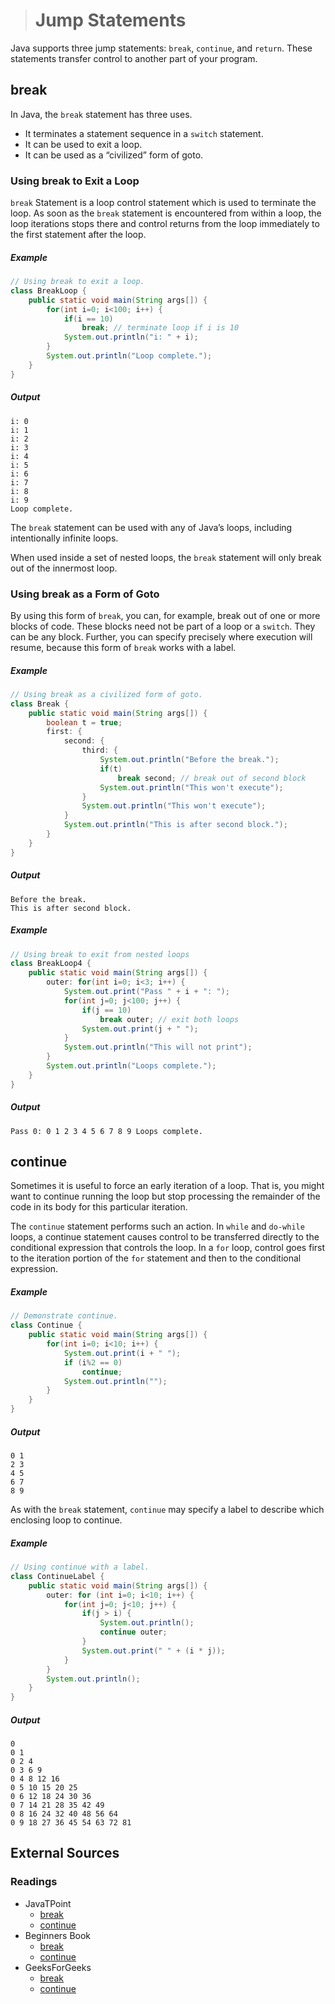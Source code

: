 ># Jump Statements

Java supports three jump statements: `break`, `continue`, and `return`. These statements transfer control to another part of your program.

## break

In Java, the `break` statement has three uses.

* It terminates a statement sequence in a `switch` statement. 
* It can be used to exit a loop.
* It can be used as a “civilized” form of goto.

### Using break to Exit a Loop

`break` Statement is a loop control statement which is used to terminate the loop. As soon as the `break` statement is encountered from within a loop, the loop iterations stops there and control returns from the loop immediately to the first statement after the loop.

##### Example

```java
// Using break to exit a loop.
class BreakLoop {
    public static void main(String args[]) {
        for(int i=0; i<100; i++) {
            if(i == 10) 
                break; // terminate loop if i is 10
            System.out.println("i: " + i);
        }
        System.out.println("Loop complete.");
    }
}
```

##### Output

    i: 0
    i: 1
    i: 2
    i: 3
    i: 4
    i: 5
    i: 6
    i: 7
    i: 8
    i: 9
    Loop complete.

The `break` statement can be used with any of Java’s loops, including intentionally infinite loops.

When used inside a set of nested loops, the `break` statement will only break out of the innermost loop.

### Using break as a Form of Goto

By using this form of `break`, you can, for example, break out of one or more blocks of code. These blocks need not be part of a loop or a `switch`. They can be any block. Further, you can specify precisely where execution will resume, because this form of `break` works with a label.

##### Example

```java
// Using break as a civilized form of goto.
class Break {
    public static void main(String args[]) {
        boolean t = true;
        first: {
            second: {
                third: {
                    System.out.println("Before the break.");
                    if(t) 
                        break second; // break out of second block
                    System.out.println("This won't execute");
                }
                System.out.println("This won't execute");
            }
            System.out.println("This is after second block.");
        }
    }
}
```

##### Output

    Before the break.
    This is after second block.

##### Example

```java
// Using break to exit from nested loops
class BreakLoop4 {
    public static void main(String args[]) {
        outer: for(int i=0; i<3; i++) {
            System.out.print("Pass " + i + ": ");
            for(int j=0; j<100; j++) {
                if(j == 10) 
                    break outer; // exit both loops
                System.out.print(j + " ");
            }
            System.out.println("This will not print");
        }
        System.out.println("Loops complete.");
    }
}
```

##### Output

    Pass 0: 0 1 2 3 4 5 6 7 8 9 Loops complete.

## continue

Sometimes it is useful to force an early iteration of a loop. That is, you might want to continue running the loop but stop processing the remainder of the code in its body for this particular iteration.

The `continue` statement performs such an action. In `while` and `do-while` loops, a continue statement causes control to be transferred directly to the conditional expression that controls the loop. In a `for` loop, control goes first to the iteration portion of the `for` statement and then to the conditional expression.

##### Example

```java
// Demonstrate continue.
class Continue {
    public static void main(String args[]) {
        for(int i=0; i<10; i++) {
            System.out.print(i + " ");
            if (i%2 == 0)
                continue;
            System.out.println("");
        }
    }
}
```

##### Output

    0 1
    2 3
    4 5
    6 7
    8 9

As with the `break` statement, `continue` may specify a label to describe which enclosing loop to continue.

##### Example

```java
// Using continue with a label.
class ContinueLabel {
    public static void main(String args[]) {
        outer: for (int i=0; i<10; i++) {
            for(int j=0; j<10; j++) {
                if(j > i) {
                    System.out.println();
                    continue outer;
                }
                System.out.print(" " + (i * j));
            }
        }
        System.out.println();
    }
}
```

##### Output

    0
    0 1
    0 2 4
    0 3 6 9
    0 4 8 12 16
    0 5 10 15 20 25
    0 6 12 18 24 30 36
    0 7 14 21 28 35 42 49
    0 8 16 24 32 40 48 56 64
    0 9 18 27 36 45 54 63 72 81

## External Sources

### Readings

* JavaTPoint
  * [break](https://www.javatpoint.com/java-break)
  * [continue](https://www.javatpoint.com/java-continue)
* Beginners Book
  * [break](https://beginnersbook.com/2017/08/java-break-statement/)
  * [continue](https://beginnersbook.com/2017/08/java-continue-statement/)
* GeeksForGeeks
  * [break](https://www.geeksforgeeks.org/break-statement-in-java/)
  * [continue](https://www.geeksforgeeks.org/break-and-continue-statement-in-java/)